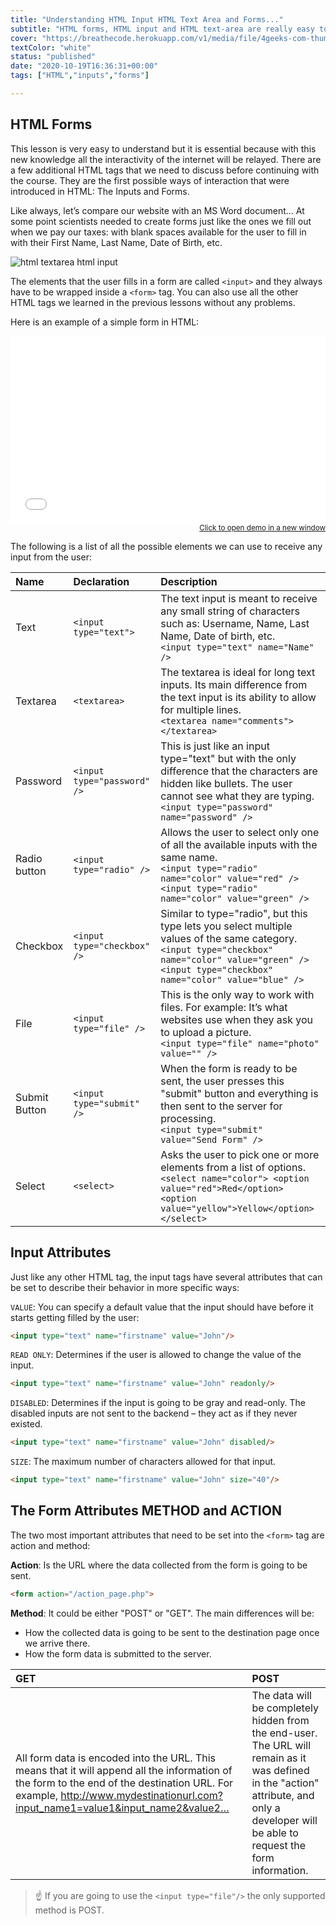 ```yaml
---
title: "Understanding HTML Input HTML Text Area and Forms..."
subtitle: "HTML forms, HTML input and HTML text-area are really easy to understand, and they are the ONLY way to make interactive websites without AJAX. These very basic concepts represent 90% of everything you will ever need to know about forms."
cover: "https://breathecode.herokuapp.com/v1/media/file/4geeks-com-thumbnail-slug-html-input-html-textarea-png"
textColor: "white"
status: "published"
date: "2020-10-19T16:36:31+00:00"
tags: ["HTML","inputs","forms"]

---
```


## HTML Forms

This lesson is very easy to understand but it is essential because with this new knowledge all the interactivity of the internet will be relayed. There are a few additional HTML tags that we need to discuss before continuing with the course. They are the first possible ways of interaction that were introduced in HTML: The Inputs and Forms.

Like always, let’s compare our website with an MS Word document… At some point scientists needed to create forms just like the ones we fill out when we pay our taxes: with blank spaces available for the user to fill in with their First Name, Last Name, Date of Birth, etc.

![html textarea html input](https://github.com/breatheco-de/content/blob/master/src/assets/images/12ff6e40-706f-47ff-9ada-53dada968eaf.png?raw=true)

The elements that the user fills in a form are called `<input>` and they always have to be wrapped inside a `<form>` tag. You can also use all the other HTML tags we learned in the previous lessons without any problems.

Here is an example of a simple form in HTML:

<iframe width="100%" height="300" src="//jsfiddle.net/BreatheCode/L62c4yud/1/embedded/html,result/" allowfullscreen="allowfullscreen" allowpaymentrequest frameborder="0"></iframe>

<div align="right"><small><a href="//jsfiddle.net/BreatheCode/L62c4yud/1/embedded/html,result/">Click to open demo in a new window</a></small></div>

The following is a list of all the possible elements we can use to receive any input from the user:

|**Name**   |**Declaration**   |**Description**   |
|:----------|:-----------------|:-----------------|
|Text       |`<input type="text">`   |The text input is meant to receive any small string of characters such as: Username, Name, Last Name, Date of birth, etc.<br>`<input type="text" name="Name" />`   |
|Textarea   |`<textarea>`   |The textarea is ideal for long text inputs. Its main difference from the text input is its ability to allow for multiple lines.<br>`<textarea name="comments"></textarea>`   |
|Password   |`<input type="password" />`   |This is just like an input type="text" but with the only difference that the characters are hidden like bullets. The user cannot see what they are typing.<br>`<input type="password" name="password" />`   |
|Radio button   |`<input type="radio" />`   |Allows the user to select only one of all the available inputs with the same name.<br>`<input type="radio" name="color" value="red" />` <br> `<input type="radio" name="color" value="green" />`   |
|Checkbox   |`<input type="checkbox" />`   |Similar to type="radio", but this type lets you select multiple values of the same category.<br>`<input type="checkbox" name="color" value="green" />`<br> `<input type="checkbox" name="color" value="blue" />`   |
|File   |`<input type="file" />`   |This is the only way to work with files. For example: It’s what websites use when they ask you to upload a picture.<br>`<input type="file" name="photo" value="" />`   |
|Submit Button   |`<input type="submit" />`   |When the form is ready to be sent, the user presses this "submit" button and everything is then sent to the server for processing.<br>`<input type="submit" value="Send Form" />`   |
|Select   |`<select>`   |Asks the user to pick one or more elements from a list of options.<br>`<select name="color"> <option value="red">Red</option> <option value="yellow">Yellow</option> </select>`   |

## Input Attributes

Just like any other HTML tag, the input tags have several attributes that can be set to describe their behavior in more specific ways:

`VALUE`: You can specify a default value that the input should have before it starts getting filled by the user:

```html
<input type="text" name="firstname" value="John"/>
```

`READ ONLY`: Determines if the user is allowed to change the value of the input.

```html
<input type="text" name="firstname" value="John" readonly/>
```

`DISABLED`: Determines if the input is going to be gray and read-only. The disabled inputs are not sent to the backend – they act as if they never existed.

```html
<input type="text" name="firstname" value="John" disabled/>
```

`SIZE`: The maximum number of characters allowed for that input.

```html
<input type="text" name="firstname" value="John" size="40"/>
```

## The Form Attributes METHOD and ACTION


The two most important attributes that need to be set into the `<form>` tag are action and method:

**Action**: Is the URL where the data collected from the form is going to be sent.

```html
<form action="/action_page.php">
```

**Method**: It could be either "POST" or "GET". The main differences will be:

+ How the collected data is going to be sent to the destination page once we arrive there.
+ How the form data is submitted to the server.

|GET   |POST   |
|:----------------------|:-----------------------|
|All form data is encoded into the URL. This means that it will append all the information of the form to the end of the destination URL. For example, http://www.mydestinationurl.com?input_name1=value1&input_name2&value2…   |The data will be completely hidden from the end-user.  The URL will remain as it was defined in the "action" attribute, and only a developer will be able to request the form information.   |

> ☝ If you are going to use the `<input type="file"/>` the only supported method is POST.



  		


